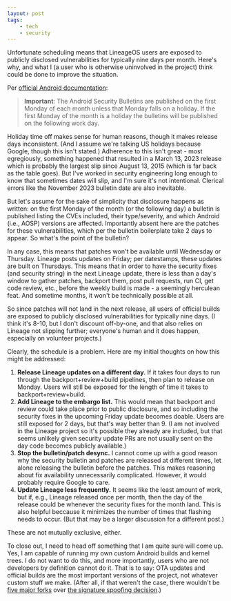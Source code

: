 ```yaml
---
layout: post
tags:
    - tech
    - security
---
```


Unfortunate scheduling means that LineageOS users are exposed to publicly
disclosed vulnerabilities for typically nine days per month.  Here's why, and
what I (a user who is otherwise uninvolved in the project) think could be done
to improve the situation.

Per [official Android
documentation](https://source.android.com/docs/security/bulletin/asb-overview):

> **Important**: The Android Security Bulletins are published on the first
> Monday of each month unless that Monday falls on a holiday. If the first
> Monday of the month is a holiday the bulletins will be published on the
> following work day.

Holiday time off makes sense for human reasons, though it makes release days
inconsistent.  (And I assume we're talking US holidays because Google, though
this isn't stated.)  Adherence to this isn't great - most egregiously,
something happened that resulted in a March 13, 2023 release which is probably
the largest slip since August 13, 2015 (which is far back as the table goes).
But I've worked in security engineering long enough to know that sometimes
dates will slip, and I'm sure it's not intentional.  Clerical errors like the
November 2023 bulletin date are also inevitable.

But let's assume for the sake of simplicity that disclosure happens as
written: on the first Monday of the month (or the following day) a bulletin is
published listing the CVEs included, their type/severity, and which Android
(i.e., AOSP) versions are affected.  Importantly absent here are the patches
for these vulnerabilities, which per the bulletin boilerplate take 2 days to
appear.  So what's the point of the bulletin?

In any case, this means that patches won't be available until Wednesday or
Thursday.  Lineage posts updates on Friday; per datestamps, these updates are
built on Thursdays.  This means that in order to have the security fixes (and
security string) in the next Lineage update, there is less than a day's window
to gather patches, backport them, post pull requests, run CI, get code review,
etc., before the weekly build is made - a seemingly herculean feat.  And
sometime months, it won't be technically possible at all.

So since patches will not land in the next release, all users of official
builds are exposed to publicly disclosed vulnerabilities for typically nine
days.  (I think it's 8-10, but I don't discount off-by-one, and that also
relies on Lineage not slipping further; everyone's human and it does happen,
especially on volunteer projects.)

Clearly, the schedule is a problem.  Here are my initial thoughts on how this
might be addressed:

1. **Release Lineage updates on a different day.**  If it takes four days to
   run through the backport+review+build pipelines, then plan to release on
   Monday.  Users will still be exposed for the length of time it takes to
   backport+review+build.
2. **Add Lineage to the embargo list.**  This would mean that backport and
   review could take place prior to public disclosure, and so including the
   security fixes in the upcoming Friday update becomes doable.  Users are
   still exposed for 2 days, but that's way better than 9.  (I am not involved
   in the Lineage project so it's possible they already are included, but that
   seems unlikely given security update PRs are not usually sent on the day
   code becomes publicly available.)
3. **Stop the bulletin/patch desync.** I cannot come up with a good reason why
   the security bulletin and patches are released at different times, let
   alone releasing the bulletin before the patches.  This makes reasoning
   about fix availability unnecessarily complicated.  However, it would
   probably require Google to care.
4. **Update Lineage less frequently.**  It seems like the least amount of
   work, but if, e.g., Lineage released once per month, then the day of the
   release could be whenever the security fixes for the month land.  This is
   also helpful beccause it minimizes the number of times that flashing needs
   to occur.  (But that may be a larger discussion for a different post.)
   
These are not mutually exclusive, either.

To close out, I need to head off something that I am quite sure will come up.
Yes, I am capable of running my own custom Android builds and kernel trees.  I
do not want to do this, and more importantly, users who are not developers by
definition cannot do it.  That is to say: OTA updates and official builds are
the most important versions of the project, not whatever custom stuff we make.
(After all, if that weren't the case, there wouldn't be [five major
forks](https://en.wikipedia.org/wiki/LineageOS#Forks) over [the signature
spoofing
decision](https://review.lineageos.org/c/LineageOS/android_frameworks_base/+/195284).)
